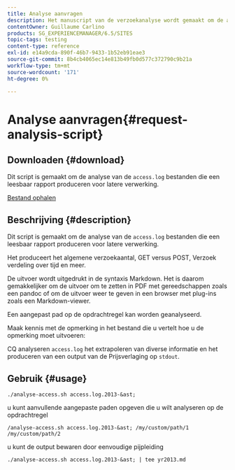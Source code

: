 ```yaml
---
title: Analyse aanvragen
description: Het manuscript van de verzoekanalyse wordt gemaakt om de analyse van de access.log dossiers te verlichten die een leesbaar rapport voor recentere verwerking produceren
contentOwner: Guillaume Carlino
products: SG_EXPERIENCEMANAGER/6.5/SITES
topic-tags: testing
content-type: reference
exl-id: e14a9cda-890f-46b7-9433-1b52eb91eae3
source-git-commit: 8b4cb4065ec14e813b49fb0d577c372790c9b21a
workflow-type: tm+mt
source-wordcount: '171'
ht-degree: 0%

---
```


# Analyse aanvragen{#request-analysis-script}

## Downloaden {#download}

Dit script is gemaakt om de analyse van de `access.log` bestanden die een leesbaar rapport produceren voor latere verwerking.

[Bestand ophalen](assets/analyse-access.sh)

## Beschrijving {#description}

Dit script is gemaakt om de analyse van de `access.log` bestanden die een leesbaar rapport produceren voor latere verwerking.

Het produceert het algemene verzoekaantal, GET versus POST, Verzoek verdeling over tijd en meer.

De uitvoer wordt uitgedrukt in de syntaxis Markdown. Het is daarom gemakkelijker om de uitvoer om te zetten in PDF met gereedschappen zoals een pandoc of om de uitvoer weer te geven in een browser met plug-ins zoals een Markdown-viewer.

Een aangepast pad op de opdrachtregel kan worden geanalyseerd.

Maak kennis met de opmerking in het bestand die u vertelt hoe u de opmerking moet uitvoeren:

CQ analyseren `access.log` het extrapoleren van diverse informatie en het produceren van een output van de Prijsverlaging op `stdout`.

## Gebruik {#usage}

`./analyse-access.sh access.log.2013-&ast;`

u kunt aanvullende aangepaste paden opgeven die u wilt analyseren op de opdrachtregel

`/analyse-access.sh access.log.2013-&ast; /my/custom/path/1 /my/custom/path/2`

u kunt de output bewaren door eenvoudige pijpleiding

`./analyse-access.sh access.log.2013-&ast; | tee yr2013.md`
